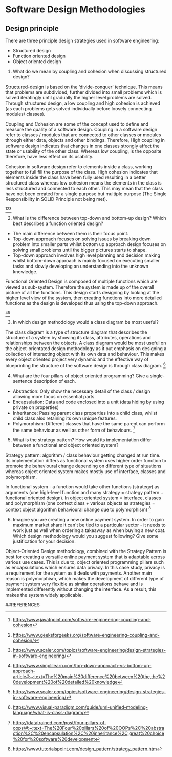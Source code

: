 # Software Design Methodologies

## Design principle

There are three principle design strategies used in software engineering:
* Structured design
* Function oriented design
* Object oriented design



1. What do we mean by coupling and cohesion when discussing structured design?

Structured-design is based on the ‘divide-conquer’ technique. This means that problems are subdivided, further divided into small problems which is solved iteratingly until gradually the higher level problems are solved. Through structured design, a low coupling and high cohesion is achieved (as each problems gets solved individually before loosely connecting modules/ classes). 

Coupling and Cohesion are some of the concept used to define and measure the quality of a software design. Coupling in a software design refer to classes / modules that are connected to other classes or modules through either data, objects and other bindings. Therefore, High coupling in software design indicates that changes in one classes strongly affect the state or usability of the other class. Whereas low coupling, is the opposite therefore, have less effect on its usability.

Cohesion in software design refer to elements inside a class, working together to full fill the purpose of the class. High cohesion indicates that elements inside the class have been fully used resulting in a better structured class whereas low cohesion means the elements in the class is less structured and connected to each other. This may mean that the class have not been created for a single purpose but multiple purpose (The Single Responsibility in SOLID Principle not being met). 

[^1][^2][^3]


2. What is the difference between top-down and bottom-up design? Which best describes a function oriented design?
   
- The main difference between them is their focus point. 
- Top-down approach focuses on solving issues by breaking down problem into smaller parts whilst bottom up approach design focuses on solving small problems until the bigger pictures starts to shape. 
- Top-down approach involves high level planning and decision making whilst bottom-down approach is mainly focused on executing smaller tasks and slowly developing an understanding into the unknown knowledge. 

Functional Oriented Design is composed of multiple functions which are viewed as sub-system. Therefore the system is made up of the overall picture of all the functions. This design starts designing by looking at the higher level view of the system, then creating functions into more detailed functions as the design is developed thus using the top-down approach. 

[^4][^5]


3. In which design methodology would a class diagram be most useful?
   
The class diagram is a type of structure diagram that describes the structure of a system by showing its class, attributes, operations and relationships between the objects. A class diagram would be most useful on the object-orientated design methodology as it put emphasis on designing a collection of interacting object with its own data and behaviour. This makes every object oriented project very dynamic and the effective way of blueprinting the structure of the software design is through class diagram. [^6]


4. What are the four pillars of object oriented programming? Give a single-sentence description of each.

- Abstraction: Only show the necessary detail of the class / design allowing more focus on essential parts.
- Encapsulation: Data and code enclosed into a unit (data hiding by using private on properties)
- Inheritance: Passing parent class properties into a child class, whilst child class also retaining its own unique features. 
- Polymorphism: Different classes that have the same parent can perform the same behaviour as well as other form of behaviours.
[^7]


5. What is the strategy pattern? How would its implementation differ between a functional and object oriented system?
   
Strategy pattern: algorithm / class behaviour getting changed at run time. Its implementation differs as functional system uses higher order function to promote the behavioural change depending on different type of situations whereas object oriented system makes mostly use of interface, classes and polymorphism.

In functional system - a function would take other functions (strategy) as arguments (one high-level function and many strategy = strategy pattern + functional  oriented design).
In object oriented system = interface, classes and polymorphism (one context class + various objects as strategies = context object algorithm behavioural change due to polymorphism) 
[^8]


6. Imagine you are creating a new online payment system. In order to gain maximum market share it can't be tied to a particular sector - it needs to work just as well when ordering a takeaway as when buying a new coat. Which design methodology would you suggest following? Give some justification for your decision.

Object-Oriented Design methodology, combined with the Strategy Pattern is best for creating a versatile online payment system that is adaptable across various use cases. This is due to, object oriented programming pillars such as encapsulations which ensures data privacy. In this case study, privacy is a requirement for the system as it deals with payments. Another main reason is polymorphism, which makes the development of different type of payment system very flexible as similar operations behave and is implemented differently without changing the interface. As a result, this makes the system widely applicable. 

##REFERENCES
[^1]:https://www.javatpoint.com/software-engineering-coupling-and-cohesion
[^2]:https://www.geeksforgeeks.org/software-engineering-coupling-and-cohesion/
[^3]:https://www.scaler.com/topics/software-engineering/design-strategies-in-software-engineering/
[^4]:https://www.simplilearn.com/top-down-approach-vs-bottom-up-approach-article#:~:text=The%20main%20difference%20between%20the,the%20development%20of%20detailed%20knowledge
[^5]:https://www.scaler.com/topics/software-engineering/design-strategies-in-software-engineering/
[^6]:https://www.visual-paradigm.com/guide/uml-unified-modeling-language/what-is-class-diagram/
[^7]:https://datatrained.com/post/four-pillars-of-oops/#:~:text=The%20Four%20pillars%20of%20OOPs%2C%20abstraction%2C%20encapsulation%2C%20inheritance%2C,great%20choice%20for%20software%20development
[^8]:https://www.tutorialspoint.com/design_pattern/strategy_pattern.htm
